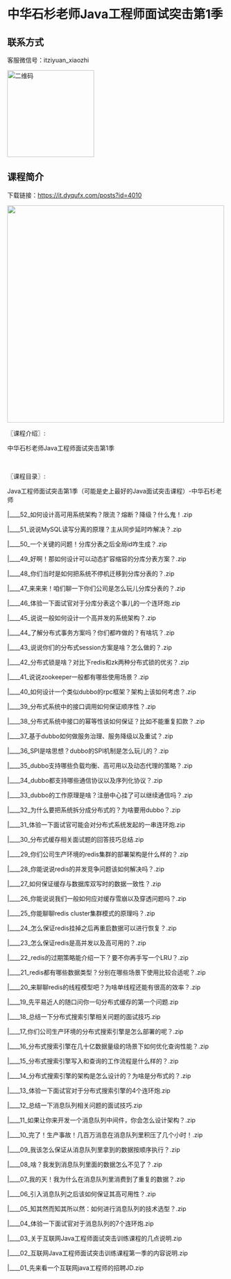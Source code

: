# 中华石杉老师Java工程师面试突击第1季

## 联系方式

客服微信号：itziyuan_xiaozhi

<img src="https://ziyuanyun.oss-cn-guangzhou.aliyuncs.com/common/20240614073449/666b82192834a.jpg" width="200" height="200" alt="二维码">

## 课程简介

下载链接：https://it.dyqufx.com/posts?id=4010

<img src="https://ziyuanyun.oss-cn-guangzhou.aliyuncs.com/yun/20240515185545/664494b1752ac.jpg" width="500" alt="">

  〖课程介绍〗:

 中华石杉老师Java工程师面试突击第1季



 &nbsp;

 〖课程目录〗:

  Java工程师面试突击第1季（可能是史上最好的Java面试突击课程）-中华石杉老师

  |____52_如何设计高可用系统架构？限流？熔断？降级？什么鬼！.zip

  |____51_说说MySQL读写分离的原理？主从同步延时咋解决？.zip

  |____50_一个关键的问题！分库分表之后全局id咋生成？.zip

  |____49_好啊！那如何设计可以动态扩容缩容的分库分表方案？.zip

  |____48_你们当时是如何把系统不停机迁移到分库分表的？.zip

  |____47_来来来！咱们聊一下你们公司是怎么玩儿分库分表的？.zip

  |____46_体验一下面试官对于分库分表这个事儿的一个连环炮.zip

  |____45_说说一般如何设计一个高并发的系统架构？.zip

  |____44_了解分布式事务方案吗？你们都咋做的？有啥坑？.zip

  |____43_说说你们的分布式session方案是啥？怎么做的？.zip

  |____42_分布式锁是啥？对比下redis和zk两种分布式锁的优劣？.zip

  |____41_说说zookeeper一般都有哪些使用场景？.zip

  |____40_如何设计一个类似dubbo的rpc框架？架构上该如何考虑？.zip

  |____39_分布式系统中的接口调用如何保证顺序性？.zip

  |____38_分布式系统中接口的幂等性该如何保证？比如不能重复扣款？.zip

  |____37_基于dubbo如何做服务治理、服务降级以及重试？.zip

  |____36_SPI是啥思想？dubbo的SPI机制是怎么玩儿的？.zip

  |____35_dubbo支持哪些负载均衡、高可用以及动态代理的策略？.zip

  |____34_dubbo都支持哪些通信协议以及序列化协议？.zip

  |____33_dubbo的工作原理是啥？注册中心挂了可以继续通信吗？.zip

  |____32_为什么要把系统拆分成分布式的？为啥要用dubbo？.zip

  |____31_体验一下面试官可能会对分布式系统发起的一串连环炮.zip

  |____30_分布式缓存相关面试题的回答技巧总结.zip

  |____29_你们公司生产环境的redis集群的部署架构是什么样的？.zip

  |____28_你能说说redis的并发竞争问题该如何解决吗？.zip

  |____27_如何保证缓存与数据库双写时的数据一致性？.zip

  |____26_你能说说我们一般如何应对缓存雪崩以及穿透问题吗？.zip

  |____25_你能聊聊redis cluster集群模式的原理吗？.zip

  |____24_怎么保证redis挂掉之后再重启数据可以进行恢复？.zip

  |____23_怎么保证redis是高并发以及高可用的？.zip

  |____22_redis的过期策略能介绍一下？要不你再手写一个LRU？.zip

  |____21_redis都有哪些数据类型？分别在哪些场景下使用比较合适呢？.zip

  |____20_来聊聊redis的线程模型吧？为啥单线程还能有很高的效率？.zip

  |____19_先平易近人的随口问你一句分布式缓存的第一个问题.zip

  |____18_总结一下分布式搜索引擎相关问题的面试技巧.zip

  |____17_你们公司生产环境的分布式搜索引擎是怎么部署的呢？.zip

  |____16_分布式搜索引擎在几十亿数据量级的场景下如何优化查询性能？.zip

  |____15_分布式搜索引擎写入和查询的工作流程是什么样的？.zip

  |____14_分布式搜索引擎的架构是怎么设计的？为啥是分布式的？.zip

  |____13_体验一下面试官对于分布式搜索引擎的4个连环炮.zip

  |____12_总结一下消息队列相关问题的面试技巧.zip

  |____11_如果让你来开发一个消息队列中间件，你会怎么设计架构？.zip

  |____10_完了！生产事故！几百万消息在消息队列里积压了几个小时！.zip

  |____09_我该怎么保证从消息队列里拿到的数据按顺序执行？.zip

  |____08_啥？我发到消息队列里面的数据怎么不见了？.zip

  |____07_我的天！我为什么在消息队列里消费到了重复的数据？.zip

  |____06_引入消息队列之后该如何保证其高可用性？.zip

  |____05_知其然而知其所以然：如何进行消息队列的技术选型？.zip

  |____04_体验一下面试官对于消息队列的7个连环炮.zip

  |____03_关于互联网Java工程师面试突击训练课程的几点说明.zip

  |____02_互联网Java工程师面试突击训练课程第一季的内容说明.zip

  |____01_先来看一个互联网java工程师的招聘JD.zip

  